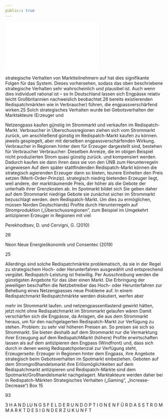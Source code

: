 ```yaml
---
public:: true
---
```

![./pages/page95.pdf](../assets/./pages/page95.pdf)




strategische Verhalten von Marktteilnehmern auf
hat dies signifikante Folgen für das System. Dieses
vorhersehen, sodass das oben beschriebene strategische Verhalten sehr wahrscheinlich und plausibel ist. Auch wenn dies individuell rational ist – so
In Deutschland lassen sich Engpässe relativ leicht
Großbritannien nachweislich beobachtet.26
bereits existierenden Redispatchmärkten wie in
Verbraucher) führen, die engpassverschärfend wirken.25 Solch strategisches Verhalten wurde bei
Gebotsverhalten der Marktakteure (Erzeuger und

Netzengpass kaufen günstig im Strommarkt und verkaufen im Redispatch-Markt. Verbraucher in Überschussregionen ziehen sich vom Strommarkt zurück, um anschließend günstig im Redispatch-Markt kaufen zu können.
jeweils gespiegelt, aber mit derselben engpassverschärfenden Wirkung. Verbraucher in Regionen hinter dem
für Erzeuger dargestellt sind, bestehen für Verbraucher
Verbraucher: Dieselben Anreize, die im obigen Beispiel
nicht produzierten Strom quasi günstig zurück.
und kompensiert werden. Dadurch kaufen sie dann ihren
dass sie von den ÜNB zum Herunterregeln angewiesen
Auf dem später stattfindenden Redispatch-Markt können die strategisch agierenden Erzeuger dann so bieten,
teurere Einheiten den Preis setzen (Merit-Order-Prinzip).
strategisch niedrig bietenden Erzeuger liegt, weil andere,
der markträumende Preis, der höher als die Gebote der
unterhalb ihrer Grenzkosten ab. Im Spotmarkt bildet sich
Sie geben daher auf dem Strommarkt niedrige Gebote
sie zunächst sicher im Strommarkt bezuschlagt werden.
dem Redispatch-Markt. Um dies zu ermöglichen, müssen
Norden Deutschlands) Profite durch Herunterregeln auf
Stromproduktion („Überschussregionen“, zum Beispiel im
Umgekehrt antizipieren Erzeuger in Regionen mit viel

Perekhodtsev, D. und Cervigni, G. (2010)

26

Neon Neue Energieökonomik und Consentec (2019)

25

Allerdings sind solche Redispatchmärkte problematisch, da sie in der Regel zu strategischem
Hoch- oder Herunterfahren ausgewählt und entsprechend vergütet.
Redispatch-Leistung ist freiwillig. Per Ausschreibung werden die günstigsten Angebote für das
über einen Markt. Die Erbringung der jeweiligen
beschaffen die Netzbetreiber das Hoch- oder Herunterfahren zur Behebung eines Netzengpasses
neue Probleme auf. In einem Redispatchmarkt
Redispatchmärkte werden diskutiert, werfen aber

mehr im Strommarkt laufen.
und netzengpassentlastend gewirkt hätten, jetzt nicht
ohne Redispatchmarkt im Strommarkt gelaufen wären
Damit verschärfen sich die Engpässe, da Anlagen, die
aus dem Strommarkt heraus, um für den nachgelagerten Redispatch-Markt zur Verfügung zu stehen. Problem:
zu sehr viel höheren Preisen an. So preisen sie sich so
Strommarkt. Sie bieten deshalb auf dem Strommarkt nur
die Vermarktung ihrer Erzeugung auf dem RedispatchMarkt (höhere) Profite erwirtschaften lassen als auf dem
antizipieren den Engpass (Windfront) und, dass sich durch
in denen wenig Redispatchpotenzial zur Verfügung steht,
Erzeugerseite: Erzeuger in Regionen hinter dem Engpass,
ihre Angebote strategisch beim Gebotsverhalten im Spotmarkt einbeziehen.
Geboten auf dem Stromgroßhandelsmarkt ihre Erlösmöglichkeiten auf dem Redispatchmarkt antizipieren und
Redispatch-Märkte sind dem Spotmarkt/Großhandelsmarkt nachgelagert. Marktakteure werden daher bei
in Redispatch-Märkten
Strategisches Verhalten („Gaming“, „Increase-Decrease“)
Box 15

93

3 H A N D LU N G S F E L D E R U N D O P T I O N E N F Ü R D A S S T R O M M A R K T D E S I G N D E R Z U K U N F T
